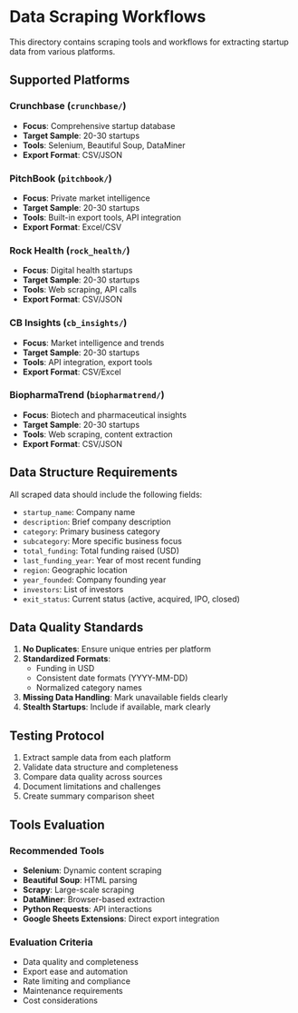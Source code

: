 # Data Scraping Workflows

This directory contains scraping tools and workflows for extracting startup data from various platforms.

## Supported Platforms

### Crunchbase (`crunchbase/`)
- **Focus**: Comprehensive startup database
- **Target Sample**: 20-30 startups
- **Tools**: Selenium, Beautiful Soup, DataMiner
- **Export Format**: CSV/JSON

### PitchBook (`pitchbook/`)
- **Focus**: Private market intelligence
- **Target Sample**: 20-30 startups
- **Tools**: Built-in export tools, API integration
- **Export Format**: Excel/CSV

### Rock Health (`rock_health/`)
- **Focus**: Digital health startups
- **Target Sample**: 20-30 startups
- **Tools**: Web scraping, API calls
- **Export Format**: CSV/JSON

### CB Insights (`cb_insights/`)
- **Focus**: Market intelligence and trends
- **Target Sample**: 20-30 startups
- **Tools**: API integration, export tools
- **Export Format**: CSV/Excel

### BiopharmaTrend (`biopharmatrend/`)
- **Focus**: Biotech and pharmaceutical insights
- **Target Sample**: 20-30 startups
- **Tools**: Web scraping, content extraction
- **Export Format**: CSV/JSON

## Data Structure Requirements

All scraped data should include the following fields:
- `startup_name`: Company name
- `description`: Brief company description
- `category`: Primary business category
- `subcategory`: More specific business focus
- `total_funding`: Total funding raised (USD)
- `last_funding_year`: Year of most recent funding
- `region`: Geographic location
- `year_founded`: Company founding year
- `investors`: List of investors
- `exit_status`: Current status (active, acquired, IPO, closed)

## Data Quality Standards

1. **No Duplicates**: Ensure unique entries per platform
2. **Standardized Formats**: 
   - Funding in USD
   - Consistent date formats (YYYY-MM-DD)
   - Normalized category names
3. **Missing Data Handling**: Mark unavailable fields clearly
4. **Stealth Startups**: Include if available, mark clearly

## Testing Protocol

1. Extract sample data from each platform
2. Validate data structure and completeness
3. Compare data quality across sources
4. Document limitations and challenges
5. Create summary comparison sheet

## Tools Evaluation

### Recommended Tools
- **Selenium**: Dynamic content scraping
- **Beautiful Soup**: HTML parsing
- **Scrapy**: Large-scale scraping
- **DataMiner**: Browser-based extraction
- **Python Requests**: API interactions
- **Google Sheets Extensions**: Direct export integration

### Evaluation Criteria
- Data quality and completeness
- Export ease and automation
- Rate limiting and compliance
- Maintenance requirements
- Cost considerations

